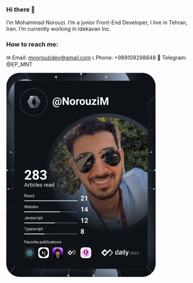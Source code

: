 ### Hi there 👋
I’m Mohammad Norouzi.
I’m a junior Front-End Developer, I live in Tehran, Iran.
I’m currently working in Idekavan Inc.

### How to reach me: 
✉ Email: mnorouzidev@gmail.com
📞 Phone: +989109298848
📱 Telegram: @EP_MNT


<a href="https://app.daily.dev/NorouziM"><img src="https://github.com/NorouziM/NorouziM/blob/main/devcard.svg" width="400" alt="Mohammad Norouzi's Dev Card"/></a>

<!--
**NorouziM/NorouziM** is a ✨ _special_ ✨ repository because its `README.md` (this file) appears on your GitHub profile.

Here are some ideas to get you started:

- 🔭 I’m currently working on ...
- 🌱 I’m currently learning ...
- 👯 I’m looking to collaborate on ...
- 🤔 I’m looking for help with ...
- 💬 Ask me about ...
- 📫 How to reach me: ...
- 😄 Pronouns: ...
- ⚡ Fun fact: ...
-->
